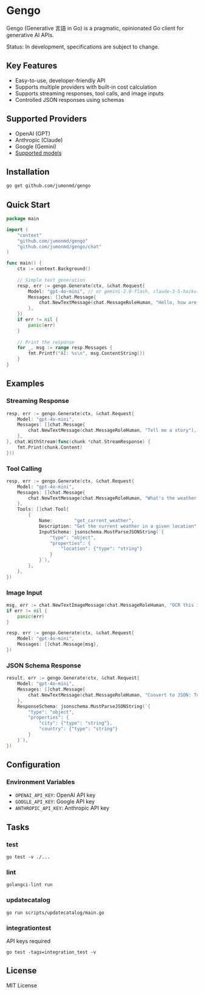 # Gengo

Gengo (Generative 言語 in Go) is a pragmatic, opinionated Go client for generative AI APIs.

Status: In development, specifications are subject to change.

## Key Features

- Easy-to-use, developer-friendly API
- Supports multiple providers with built-in cost calculation
- Supports streaming responses, tool calls, and image inputs
- Controlled JSON responses using schemas

## Supported Providers

- OpenAI (GPT)
- Anthropic (Claude)
- Google (Gemini)
- [Supported models](MODELS.md)


## Installation

```bash
go get github.com/jumonmd/gengo
```

## Quick Start

```go
package main

import (
    "context"
    "github.com/jumonmd/gengo"
    "github.com/jumonmd/gengo/chat"
)

func main() {
    ctx := context.Background()
    
    // Simple text generation
    resp, err := gengo.Generate(ctx, &chat.Request{
        Model: "gpt-4o-mini", // or gemini-2.0-flash, claude-3-5-haiku-latest
        Messages: []chat.Message{
            chat.NewTextMessage(chat.MessageRoleHuman, "Hello, how are you?"),
        },
    })
    if err != nil {
        panic(err)
    }
    
    // Print the response
    for _, msg := range resp.Messages {
        fmt.Printf("AI: %s\n", msg.ContentString())
    }
}
```

## Examples

### Streaming Response
```go
resp, err := gengo.Generate(ctx, &chat.Request{
    Model: "gpt-4o-mini",
    Messages: []chat.Message{
        chat.NewTextMessage(chat.MessageRoleHuman, "Tell me a story"),
    },
}, chat.WithStream(func(chunk *chat.StreamResponse) {
    fmt.Print(chunk.Content)
}))
```

### Tool Calling
```go
resp, err := gengo.Generate(ctx, &chat.Request{
    Model: "gpt-4o-mini",
    Messages: []chat.Message{
        chat.NewTextMessage(chat.MessageRoleHuman, "What's the weather in Tokyo?"),
    },
    Tools: []chat.Tool{
        {
            Name:        "get_current_weather",
            Description: "Get the current weather in a given location",
            InputSchema: jsonschema.MustParseJSONString(`{
                "type": "object",
                "properties": {
                    "location": {"type": "string"}
                }
            }`),
        },
    },
})
```

### Image Input
```go
msg, err := chat.NewTextImageMessage(chat.MessageRoleHuman, "OCR this image", "./testdata/image.png")
if err != nil {
    panic(err)
}

resp, err := gengo.Generate(ctx, &chat.Request{
    Model: "gpt-4o-mini",
    Messages: []chat.Message{msg},
})
```

### JSON Schema Response
```go
result, err := gengo.Generate(ctx, &chat.Request{
    Model: "gpt-4o-mini",
    Messages: []chat.Message{
        chat.NewTextMessage(chat.MessageRoleHuman, "Convert to JSON: Tokyo is the capital of Japan"),
    },
    ResponseSchema: jsonschema.MustParseJSONString(`{
        "type": "object",
        "properties": {
            "city": {"type": "string"},
            "country": {"type": "string"}
        }
    }`),
})
```

## Configuration

### Environment Variables
- `OPENAI_API_KEY`: OpenAI API key
- `GOOGLE_API_KEY`: Google API key
- `ANTHROPIC_API_KEY`: Anthropic API key

## Tasks

### test

```
go test -v ./...
```

### lint

```
golangci-lint run
```

### updatecatalog

```
go run scripts/updatecatalog/main.go
```

### integrationtest

API keys required

```
go test -tags=integration_test -v
```


## License

MIT License
